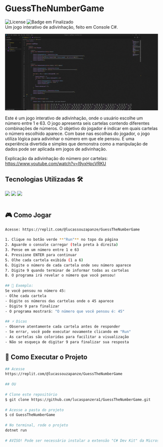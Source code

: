 # GuessTheNumberGame
![License](https://img.shields.io/badge/lucaspanzera-GuessTheNumberGame-blue) ![Badge em Finalizado](https://img.shields.io/badge/Status-Finalizado-blue)</br>
Um jogo interativo de adivinhação, feito em Console C#.

![GuessTheNumberGame](content/header.gif)

Este é um jogo interativo de adivinhação, onde o usuário escolhe um número entre 1 e 63. O jogo apresenta seis cartelas contendo diferentes combinações de números. O objetivo do jogador é indicar em quais cartelas o número escolhido aparece. Com base nas escolhas do jogador, o jogo utiliza lógica para adivinhar o número em que ele pensou. É uma experiência divertida e simples que demonstra como a manipulação de dados pode ser aplicada em jogos de adivinhação.

Explicação da adivinhação do número por cartelas: https://www.youtube.com/watch?v=I9yxHpcVRKU

## Tecnologias Utilizadas 🛠️
<div align="left">
  <img src="https://img.shields.io/badge/C%23-blue?logo=c-sharp&logoColor=white&style=for-the-badge" />
  <img src="https://img.shields.io/badge/VS_Code-007ACC?logo=visual-studio-code&logoColor=white&style=for-the-badge"/>
  <img src="https://img.shields.io/badge/.NET-5C2D91?logo=.net&logoColor=white&style=for-the-badge"/>
</div></BR>

## 🎮 Como Jogar
```bash
Acesse: https://replit.com/@lucassouzapanze/GuessTheNumberGame

1. Clique no botão verde **"Run"** no topo da página
2. Aguarde o console carregar (tela preta à direita)
3. Pense em um número entre 1 e 63
4. Pressione ENTER para continuar
5. Olhe cada cartela exibida (1 a 6)
6. Digite o número de cada cartela onde seu número aparece
7. Digite 9 quando terminar de informar todas as cartelas
8. O programa irá revelar o número que você pensou!

## 🎯 Exemplo:
Se você pensou no número 45:
- Olhe cada cartela
- Digite os números das cartelas onde o 45 aparece
- Digite 9 para finalizar
- O programa mostrará: "O número que você pensou é: 45"

## ⚡ Dicas
- Observe atentamente cada cartela antes de responder
- Se errar, você pode executar novamente clicando em "Run"
- As cartelas são coloridas para facilitar a visualização
- Não se esqueça de digitar 9 para finalizar sua resposta

```

## 🚀 Como Executar o Projeto
```bash
## Acesse
https://replit.com/@lucassouzapanze/GuessTheNumberGame

## OU

# Clone este repositório
$ git clone https://github.com/lucaspanzera1/GuessTheNumberGame.git

# Acesse a pasta do projeto
$ cd GuessTheNumberGame

# No terminal, rode o projeto
dotnet run

# AVISO! Pode ser necessário instalar a extensão "C# Dev Kit" da Microsoft 

```
